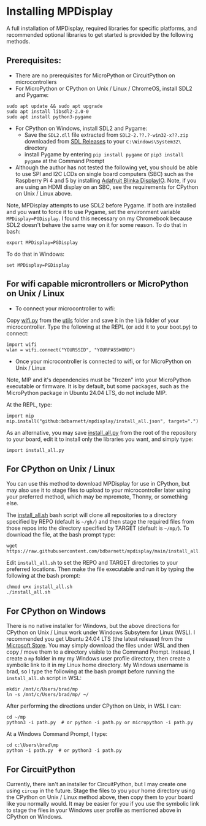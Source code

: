 # Installing MPDisplay

A full installation of MPDisplay, required libraries for specific platforms, and recommended optional libraries to get started is provided by the following methods.

## Prerequisites:
- There are no prerequisites for MicroPython or CircuitPython on microcontrollers
- For MicroPython or CPython on Unix / Linux / ChromeOS, install SDL2 and Pygame:
```
sudo apt update && sudo apt upgrade
sudo apt install libsdl2-2.0-0
sudo apt install python3-pygame
```
- For CPython on Windows, install SDL2 and Pygame:
    - Save the `SDL2.dll` file extracted from `SDL2-2.??.?-win32-x??.zip` downloaded from [SDL Releases](https://github.com/libsdl-org/SDL/releases/) to your `C:\Windows\System32\` directory
    - install Pygame by entering `pip install pygame` or `pip3 install pygame` at the Command Prompt
- Although the author has not tested the following yet, you should be able to use SPI and I2C LCDs on single board computers (SBC) such as the Raspberry Pi 4 and 5 by installing [Adafruit Blinka DisplayIO](https://github.com/adafruit/Adafruit_Blinka_Displayio).  Note, if you are using an HDMI display on an SBC, see the requirements for CPython on Unix / Linux above.

Note, MPDisplay attempts to use SDL2 before Pygame.  If both are installed and you want to force it to use Pygame, set the environment variable `MPDisplay=PGDisplay`.  I found this necessary on my Chromebook because SDL2 doesn't behave the same way on it for some reason.  To do that in bash:
```
export MPDisplay=PGDisplay
```
To do that in Windows:
```
set MPDisplay=PGDisplay
```

## For wifi capable microntrollers or MicroPython on Unix / Linux

- To connect your microcontroller to wifi:

Copy [wifi.py](utils/wifi.py) from the [utils](utils) folder and save it in the `lib` folder of your microcontroller.  Type the following at the REPL (or add it to your boot.py) to connect:

```
import wifi
wlan = wifi.connect("YOURSSID", "YOURPASSWORD")
```

- Once your microcontroller is connected to wifi, or for MicroPython on Unix / Linux

Note, MIP and it's dependencies must be "frozen" into your MicroPython executable or firmware.  It is by default, but some packages, such as the MicroPython package in Ubuntu 24.04 LTS, do not include MIP.

At the REPL, type:

```
import mip
mip.install("github:bdbarnett/mpdisplay/install_all.json", target=".")
```

As an alternative, you may save [install_all.py](install_all.py) from the root of the repository to your board, edit it to install only the libraries you want, and simply type:

```
import install_all.py
```

## For CPython on Unix / Linux

You can use this method to download MPDisplay for use in CPython, but may also use it to stage files to upload to your microcontroller later using your preferred method, which may be mpremote, Thonny, or something else.

The [install_all.sh](install_all.sh) bash script will clone all repositories to a directory specified by REPO (default is `~/gh/`) and then stage the required files from those repos into the directory specified by TARGET (default is `~/mp/`).  To download the file, at the bash prompt type:

```
wget https://raw.githubusercontent.com/bdbarnett/mpdisplay/main/install_all.sh
```

Edit `install_all.sh` to set the REPO and TARGET directories to your preferred locations.  Then make the file executable and run it by typing the following at the bash prompt:

```
chmod u+x install_all.sh
./install_all.sh
```

## For CPython on Windows

There is no native installer for Windows, but the above directions for CPython on Unix / Linux work under Windows Subsytem for Linux (WSL).  I recommended you get Ubuntu 24.04 LTS (the latest release) from the [Microsoft Store](https://apps.microsoft.com/detail/9nz3klhxdjp5).  You may simply download the files under WSL and then copy / move them to a directory visible to the Command Prompt.  Instead, I create a `mp` folder in my my Windows user profile directory, then create a symbolic link to it in my Linux home directory.  My Windows username is brad, so I type the following at the bash prompt before running the `install_all.sh` script in WSL:

```
mkdir /mnt/c/Users/brad/mp
ln -s /mnt/c/Users/brad/mp/ ~/
```

After performing the directions under CPython on Unix, in WSL I can:
```
cd ~/mp
python3 -i path.py  # or python -i path.py or micropython -i path.py
```

At a Windows Command Prompt, I type:
```
cd c:\Users\brad\mp
python -i path.py  # or python3 -i path.py
```

## For CircuitPython

Currently, there isn't an installer for CircuitPython, but I may create one using `circup` in the future.  Stage the files to you your home directory using the CPython on Unix / Linux method above, then copy them to your board like you normally would.  It may be easier for you if you use the symbolic link to stage the files in your Windows user profile as mentioned above in CPython on Windows.

